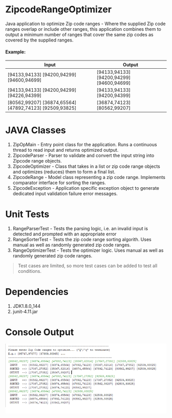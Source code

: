 # ZipcodeRangeOptimizer
Java application to optimize Zip code ranges - Where the supplied Zip code ranges overlap or include other ranges, this application combines them to output a minimum number of ranges that cover the same zip codes as covered by the supplied ranges.

#### Example:
Input |	Output
------|--------
[94133,94133] [94200,94299] [94600,94699]|	[94133,94133] [94200,94299] [94600,94699]
[94133,94133] [94200,94299] [94226,94399]|	[94133,94133] [94200,94399]
[80562,99207] [36874,65564] [47892,74123] [92509,93825]|	[36874,74123] [80562,99207]

# JAVA Classes
1. ZipOpMain - Entry point class for the application. Runs a continuous thread to read input and returns optimized output.
1. ZipcodeParser - Parser to validate and convert the input string into Zipcode range objects.
1. ZipcodeOptimizer - Class that takes in a list or zip code range objects and optimizes (reduces) them to form a final list.
1. ZipcodeRange - Model class representing a zip code range. Implements comparator interface for sorting the ranges.
1. ZipcodeException - Application specific exception object to generate dedicated input validation failure error messages.

# Unit Tests
1. RangeParserTest - Tests the parsing logic, i.e. an invalid input is detected and prompted with an appropriate error
1. RangeSorterTest - Tests the zip code range sorting algorith. Uses manual as well as randomly generated zip code ranges.
1. RangeOptimizerTest - Tests the optimizer logic. Uses manual as well as randomly generated zip code ranges.
>Test cases are limited, so more test cases can be added to test all conditions.

# Dependencies
1. JDK1.8.0_144
1. junit-4.11.jar

# Console Output
![Image](/ZipcodeOptimizer.png?raw=true)
